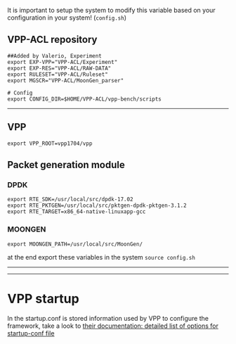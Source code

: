 It is important to setup the system to modify this variable based on your configuration in your system! (`config.sh`)

## VPP-ACL repository
```
##Added by Valerio, Experiment
export EXP-VPP="VPP-ACL/Experiment"
export EXP-RES="VPP-ACL/RAW-DATA"
export RULESET="VPP-ACL/Ruleset"
export MGSCR="VPP-ACL/MoonGen_parser"
```

```
# Config
export CONFIG_DIR=$HOME/VPP-ACL/vpp-bench/scripts
```

---
## VPP
```
export VPP_ROOT=vpp1704/vpp
```


## Packet generation module

### DPDK
```
export RTE_SDK=/usr/local/src/dpdk-17.02
export RTE_PKTGEN=/usr/local/src/pktgen-dpdk-pktgen-3.1.2
export RTE_TARGET=x86_64-native-linuxapp-gcc
```

### MOONGEN
```
export MOONGEN_PATH=/usr/local/src/MoonGen/
```

at the end export these variables in the system `source config.sh`

---
---

# VPP startup

In the startup.conf is stored information used by VPP to configure the framework, take a look to [their documentation: detailed list of options for startup-conf file](https://wiki.fd.io/view/VPP/Command-line_Arguments)
